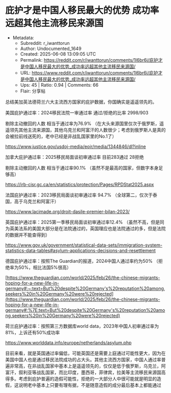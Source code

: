 # 庇护才是中国人移民最大的优势 成功率远超其他主流移民来源国

- Metadata:
  - Subreddit: r_iwanttorun
  - Author: Undocumented_1649
  - Created: 2025-06-08 13:09:05 UTC
  - Permalink: https://reddit.com/r/iwanttorun/comments/1l6br6i/庇护才是中国人移民最大的优势_成功率远超其他主流移民来源国/
  - URL: https://www.reddit.com/r/iwanttorun/comments/1l6br6i/庇护才是中国人移民最大的优势_成功率远超其他主流移民来源国/
  - Ups: 45 | Ratio: 0.94 | Comments: 66
  - Flair: 分享帖


总结美加英法德荷兰六大主流西方国家的庇护数据，你国确实是遥遥领先的。

美国庇护通过率：2024移民法院一审通过率 通过/拒绝的比率 2998/903

剔除主动撤回的人数 相当于通过率为76.9%
（在大头来源国里仅次于俄罗斯，遥遥领先其他主流来源国，其他乌克兰和阿富汗的人数很少；考虑到俄罗斯人是真的会被拉前线送死的，老中已经是非战乱国家里的No.1了）

<https://www.justice.gov/usdoj-media/eoir/media/1344846/dl?inline>

加拿大庇护通过率：2025移民局面谈初审通过率 目前283通过 28拒绝

剔除主动撤回的人数 相当于通过率90.1%
（虽然不是最高的国家，但数字本身足够高）

<https://irb-cisr.gc.ca/en/statistics/protection/Pages/RPDStat2025.aspx>

法国庇护通过率：2023移民局面谈初审通过率 94.7%
（全球第二，仅次于泰国，高于乌克兰和阿富汗）

<https://www.lacimade.org/droit-dasile-premier-bilan-2023/>

英国庇护通过率：2025第一季移民局面谈初审通过率12.4%
（虽然不高，但是同为英美法系的美国大部分是在法院通过的，英国理应也是法院通过的多，但是法院的数据并不能查得到）

<https://www.gov.uk/government/statistical-data-sets/immigration-system-statistics-data-tables#asylum-applications-decisions-and-resettlement>

德国庇护通过率：按照The Guardian的报道，2024中国人通过率约为50%
（拒绝率为50%，相比法国5%很高）

[https://www.theguardian.com/world/2025/feb/26/the-chinese-migrants-hoping-for-a-new-life-in-germany#:~:text=But%20despite%20Germany's%20reputation%20among,seekers%20in%20Germany%20were%20rejected](https://www.theguardian.com/world/2025/feb/26/the-chinese-migrants-hoping-for-a-new-life-in-germany#:%7E:text=But%20despite%20Germany's%20reputation%20among,seekers%20in%20Germany%20were%20rejected)

荷兰庇护通过率：按照第三方数据库world
data，2023年中国人初审通过率为81%，上诉还有50%成功率

<https://www.worlddata.info/europe/netherlands/asylum.php>

目前来看，就是英国通过率偏低，可能英国还是需要上庭通过可能性更大，因为在美国中国人也是通过移民法院成功的占大头。其他主流西方国家，中国人通过率普遍非常高，在非战乱国家中基本上是遥遥领先的，仅仅是低于俄罗斯，乌克兰，阿富汗，叙利亚等战乱国家，而比印度，墨西哥，菲律宾，拉美等主流移民来源国高得多。考虑到庇护普遍的造假可能性，拒绝的一大部分人中很可能就是明显的造假，这说明老中基本上只要有理有据，不是随意造假的成分最后基本上都能通过

